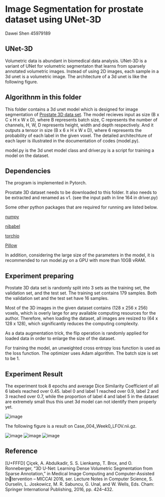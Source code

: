 Image Segmentation for prostate dataset using UNet-3D
======
 Dawei Shen 
 45979189
 
 ## UNet-3D
 
 Volumetric data is abundant in biomedical data analysis. UNet-3D is a variant of UNet for volumetric segmentaton that learns from sparsely annotated volumetric images. Instead of using 2D images, each sample in a 3d unet is a volumetric image.
 The architecture of a 3d unet is like the following figure.
 
 
 
 ## Algorithnm in this folder
 
 This folder contains a 3d unet model which is designed for image segmentation of [Prostate 3D data set](). The model recieves input as size (B x C x H x W x D), where B represents batch size, C represents the number of channels, H, W, D represents height, width and depth respectively. And it outputs a tensor in size (B x 6 x H x W x D), where 6 represents the probability of each label in the given voxel. The detailed architechture of each layer is illustrated in the documentation of codes (model.py).
 
 model.py is the 3d unet model class and driver.py is a script for training a model on the dataset.
 
 
 ## Dependencies
 
 The program is implemented in Pytorch.
 
 Prostate 3D dataset needs to be downloaded to this folder. It also needs to be extracted and renamed as v1. (see the input path in line 164 in driver.py)
 
 Some other python packages that are required for running are listed below.
 
 [numpy](https://numpy.org/)
 
 [nibabel](https://nipy.org/nibabel/)
 
 [torchio](https://torchio.readthedocs.io/)
 
 [Pillow](https://pillow.readthedocs.io/en/stable/)
 
 In addition, considering the large size of the parameters in the model, it is recommended to run model.py on a GPU with more than 10GB vRAM. 
 
 ## Experiment preparing
 
  Prostate 3D data set is randomly split into 3 sets as the training set, the validation set, and the test set. The training set contains 179 samples. Both the validation set and the test set have 16 samples.
 
  Most of the 3D images in the given dataset contains (128 x 256 x 256) voxels, which is overly large for any available computing resources for the author. Therefore, when loading the dataset, all images are resized to (64 x 128 x 128), which significantly reduces the computing complexity.
  
  As a data augmentation trick, the flip operation is randomly applied for loaded data in order to enlarge the size of the dataset.
 
  For training the model, an unweighted cross entropy loss function is used as the loss function. The optimizer uses Adam algorithm. The batch size is set to be 1.
  
 ## Experiment Result
  
  The experiment took 8 epochs and average Dice Similarity Coefficient of all 6 labels reached over 0.45. label 0 and label 1 reached over 0.9, label 2 and 3 reached over 0.7, while the proportion of label 4 and label 5 in the dataset are extremely small thus this unet 3d model can not identify them properly yet. 
  
  ![image](https://github.com/aCoalBall/PatternFlow/blob/topic-recognition/recognition/45979189unet3d/Figure_1.png)
  
  
  
  The following figure is a result on Case_004_Week0_LFOV.nii.gz.
  
  ![image](https://github.com/aCoalBall/PatternFlow/blob/topic-recognition/recognition/45979189unet3d/visualization/axial.png)
  ![image](https://github.com/aCoalBall/PatternFlow/blob/topic-recognition/recognition/45979189unet3d/visualization/coronal.png)
  ![image](https://github.com/aCoalBall/PatternFlow/blob/topic-recognition/recognition/45979189unet3d/visualization/sagittal.png)
  
  
  ## Reference
  
  [U+FFFD] Çiçek, A. Abdulkadir, S. S. Lienkamp, T. Brox, and O. Ronneberger, “3D U-Net: Learning Dense
Volumetric Segmentation from Sparse Annotation,” in Medical Image Computing and Computer-Assisted Intervention – MICCAI 2016, ser. Lecture Notes in Computer Science, S. Ourselin, L. Joskowicz, M. R. Sabuncu,
G. Unal, and W. Wells, Eds. Cham: Springer International Publishing, 2016, pp. 424–432.


  
  
  
  
  
  
  
  
  
  
